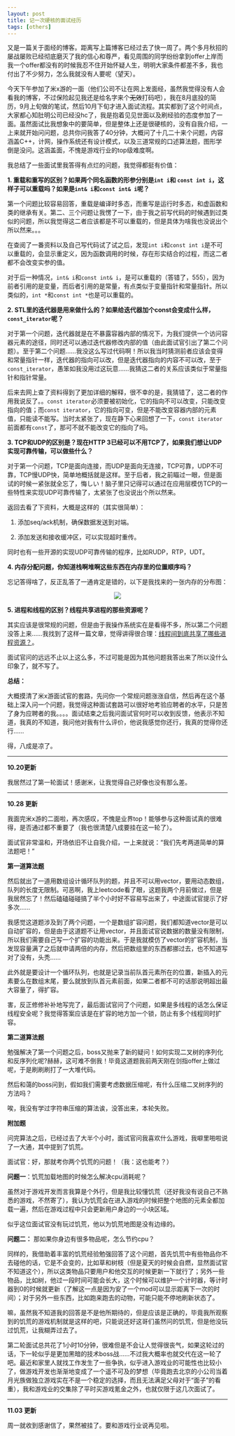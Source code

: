 ```yaml
---
layout: post
title: 记一次硬核的面试经历 
tags: [others]
---
```



又是一篇关于面经的博客。距离写上篇博客已经过去了快一周了。两个多月秋招的屡战屡败已经彻底磨灭了我的信心和尊严，看见周围的同学纷纷拿到offer上岸而我一个offer都没有的时候我忍不住开始怀疑人生，明明大家条件都差不多，我也付出了不少努力，怎么我就没有人要呢（望天）。

今天下午参加了米x游的一面（他们公司不让在网上发面经，虽然我觉得没有人会看我的博客，不过保险起见我还是给名字来个~~无效~~打码吧），我在8月底投的简历，9月上旬做的笔试，然后10月下旬才进入面试流程。其实都到了这个时间点，大家都心知肚明公司已经没hc了，我是抱着见见世面以及刷经验的态度参加了一面。虽然面试比我想象中的要简单，但是整体上还是很硬核的，没有自我介绍，一上来就开始问问题，总共你问我答了40分钟，大概问了十几二十来个问题，内容涵盖C++，计网，操作系统还有设计模式，以及三道常规的口述算法题，图形学倒是没问。这涵盖面，不愧是游戏行业的top级难度啊。

我总结了一些面试里我答得有点烂的问题，我觉得都挺有价值：

**1. 重载和重写的区别？如果两个同名函数的形参分别是`int i`和 `const int i`，这样子可以重载吗？如果是`int& i`和`const int& i`呢？**

第一个问题比较容易回答，重载是编译时多态，而重写是运行时多态，和虚函数和类的继承有关。第二、三个问题让我愣了一下，由于我之前写代码的时候遇到过类似的问题，所以我觉得这二者应该都是不可以重载的，但是具体为啥我也没说出个所以然来。。。

在查阅了一番资料以及自己写代码试了试之后，发现`int i`和`const int i`是不可以重载的，会显示重定义，因为函数调用的时候，存在形实结合的过程，而这二者都不会改变实参的值。

对于后一种情况，`int& i`和`const int& i`，是可以重载的（答错了，555），因为前者引用的是变量，而后者引用的是常量，有点类似于变量指针和常量指针。所以类似的，`int *`和`const int *`也是可以重载的。

**2. STL里的迭代器是用来做什么的？如果给迭代器加个const会变成什么样，`const_iterator`呢？**

对于第一个问题，迭代器就是在不暴露容器内部的情况下，为我们提供一个访问容器元素的途径，同时还可以通过迭代器修改内部的值（由此面试官引出了第二个问题）。至于第二个问题……我没这么写过代码啊！所以我当时猜测前者应该会变得和常量指针一样，迭代器的指向可以改，但是迭代器指向的内容不可以改，至于`const_iterator`，愚笨如我没用过这玩意……我猜这二者的关系应该类似于常量指针和指针常量。

后来去网上查了资料得到了更加详细的解释，很不幸的是，我猜错了，这二者的作用我说反了。。`const iterator`必须要被初始化，它的指向不可以改变，只能改变指向的值；而`const iterator`，它的指向可变，但是不能改变容器内部的元素值，只能读不能写。当时太紧张了，现在静下心来回想了一下，`const iterator`前面都有`const`了，那可不就不能改变它的指向了吗。


**3. TCP和UDP的区别是？现在HTTP 3已经可以不用TCP了，如果我们想让UDP实现可靠传输，可以做些什么？**

对于第一个问题，TCP是面向连接，而UDP是面向无连接，TCP可靠，UDP不可靠，TCP慢UDP快，简单地概括就是这样。至于后者，我之前瞄过一眼，但是面试的时候一紧张就全忘了，悔しい！脑子里只记得可以通过在应用层模仿TCP的一些特性来实现UDP可靠传输了，太紧张了也没说出个所以然来。

返回去看了下资料，大概是这样的（其实很简单）：

1. 添加seq/ack机制，确保数据发送到对端。

2. 添加发送和接收缓冲区，可以实现超时重传。

同时也有一些开源的实现UDP可靠传输的程序，比如RUDP，RTP，UDT。



**4. 内存分配问题，你知道栈啊堆啊这些东西在内存里的位置顺序吗？**

忘记答得啥了，反正乱答了一通肯定是错的，以下是我找来的一张内存的分布图：



<div align=center>
    <img src="../assets/2022-10-01/memory.png"/>
</div>


**5. 进程和线程的区别？线程共享进程的那些资源呢？**

其实应该是很常规的问题，但是由于我操作系统实在是看得不多，所以第二个问题没答上来……我找到了这样一篇文章，觉得讲得很合理：[线程间到底共享了哪些进程资源？](https://cloud.tencent.com/developer/article/1768025)。






面试官问的远远不止以上这么多，不过可能是因为其他问题我答出来了所以没什么印象了，就不写了。


**总结：**

大概摸清了米x游面试官的套路，先问你一个常规问题涨涨自信，然后再在这个基础上深入问一个问题，我觉得这种面试套路可以很好地考验应聘者的水平，只是苦了身为应聘者的我。。。。面试结束之后我问面试官何时可以收到反馈，他表示不知道，我真的不知道，我问他对我有什么评价，他说我感觉你还行，我真的觉得你还行……



得，八成是凉了。



-----

**10.20更新**

我居然过了第一轮面试！感谢米，让我觉得自己好像也没有那么差。



----

**10.28 更新**

我面完米x游的二面啦，再次感叹，不愧是业界top！能够参与这种面试真的很难得，是否通过都不重要了（我也很清楚八成要挂在这一轮了）。

面试官非常温和，开场依旧不让自我介绍，一上来就说：“我们先考两道简单的算法题吧！”

**第一道算法题**

然后就出了一道用数组设计循环队列的题，并且不可以用vector，要用动态数组，队列的长度无限制。可恶啊，我上leetcode看了眼，这题我两个月前做过，但是我居然忘了！然后磕磕碰碰搞了半个小时好不容易写出来了，中途面试官提示了好多次……

我感觉这道题涉及到了两个问题，一个是数组扩容问题，我们都知道vector是可以自动扩容的，但是由于这道题不让用vector，并且面试官说数据的数量没有限制，所以我们需要自己写一个扩容的功能出来。于是我就模仿了vector的扩容机制，当发现容量满了之后就申请两倍的内存，然后把数组里的东西都挪过去，也不知道写对了没有，头秃……

此外就是要设计一个循环队列，也就是记录当前队首元素所在的位置，新插入的元素要么在数组末尾，要么就放到队首元素前面，如果二者都不可的话那说明超出最大容量了，得扩容。

害，反正修修补补地写完了，最后面试官问了个问题，如果是多线程的话怎么保证线程安全呢？我觉得答案应该是在扩容的地方加一个锁，防止有多个线程同时扩容。


**第二道算法题**

勉强解决了第一个问题之后，boss又抛来了新的疑问！如何实现二叉树的序列化和反序列化呢?赫赫，这可难不倒我！毕竟这道题我前两天刚在剑指offer上做过呢，于是刷刷刷打了一大堆代码。

然后和蔼的boss问到，假如我们需要考虑数据压缩呢，有什么压缩二叉树序列的方法吗？

唉，我没有学过字符串压缩的算法诶，没答出来，本轮失败。

**附加题**

问完算法之后，已经过去了大半个小时，面试官问我喜欢什么游戏，我噼里啪啦说了一大通，其中提到了饥荒。

面试官：好，那就考你两个饥荒的问题！（我：这也能考？）

**问题一**：饥荒加载地图的时候怎么解决cpu消耗呢？

虽然对于游戏开发而言我算是个外行，但是我比较懂饥荒（还好我没有说自己不熟悉的游戏，不然寄了），我认为饥荒会在进入游戏的时候把整个地图的元素全都加载一遍，然后在游戏过程中只会更新用户身边的一小块区域。

似乎这位面试官没有玩过饥荒，他以为饥荒地图是没有边缘的。


**问题二：** 那如果你身边有很多物品呢，怎么节约cpu？

同样的，我借助着丰富的饥荒经验勉强回答了这个问题，首先饥荒中有些物品你不去碰他的话，它是不会变的，比如草和树枝（但是夏天的时候会自燃，显然面试官不知道这个），所以这类物品只要用户和他交互的时候更新一下就行了；另外一些物品，比如树，他过一段时间可能会长大，这个时候可以维护一个计时器，等计时器到0的时候就更新（了解这一点是因为安了一个mod可以显示距离下一次的时间）；对于另外一些东西，比如跑来跑去的动物，可能只能不停地刷新状态了。

嘛，虽然我不知道我的回答是不是他所期待的，但是应该是正确的，毕竟我所观察到的饥荒的游戏机制就是这样的吧，只能说还好这哥们虽然问的饥荒，但是他没玩过饥荒，让我糊弄过去了。

第二轮面试总共花了1小时10分钟，很难但是不会让人觉得很丧气，如果这轮过的话，下一轮似乎是更加黑暗的技术boss战……不过我大概率也就交代在这一轮了吧。最近和家里人就找工作发生了一些争执，似乎进入游戏业的可能性也比较小了，做游戏开发也渐渐地变成了一个遥不可及的梦想（毕竟跑去北京的小公司当着月光族做独立游戏实在不是一个稳定的选择，而且无法满足父母对于“面子”的看重），我和游戏业的交集除了平时买游戏氪金之外，也就仅限于这几次面试了。


----
**11.03 更新**

周一就收到感谢信了，果然被挂了。要和游戏行业说再见啦。
